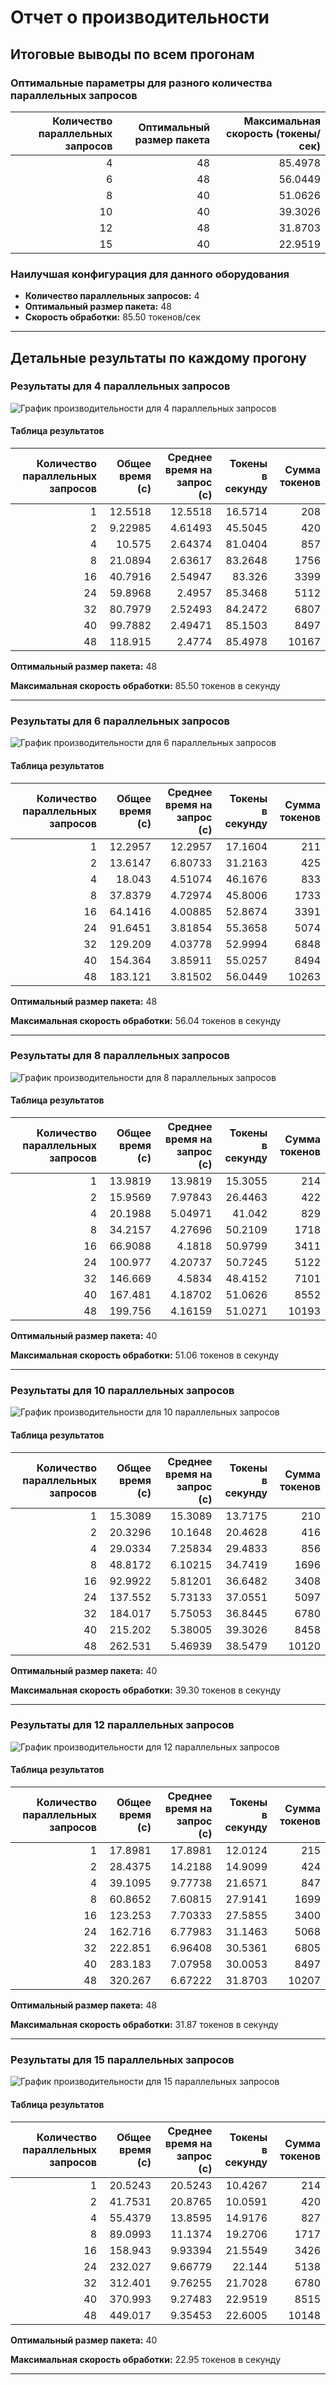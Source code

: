 # Отчет о производительности

## Итоговые выводы по всем прогонам

### Оптимальные параметры для разного количества параллельных запросов

|   Количество параллельных запросов |   Оптимальный размер пакета |   Максимальная скорость (токены/сек) |
|-----------------------------------:|----------------------------:|-------------------------------------:|
|                                  4 |                          48 |                              85.4978 |
|                                  6 |                          48 |                              56.0449 |
|                                  8 |                          40 |                              51.0626 |
|                                 10 |                          40 |                              39.3026 |
|                                 12 |                          48 |                              31.8703 |
|                                 15 |                          40 |                              22.9519 |

### Наилучшая конфигурация для данного оборудования

- **Количество параллельных запросов:** 4
- **Оптимальный размер пакета:** 48
- **Скорость обработки:** 85.50 токенов/сек

---

## Детальные результаты по каждому прогону

### Результаты для 4 параллельных запросов

![График производительности для 4 параллельных запросов](results/performance_metrics_4.png)

#### Таблица результатов

|   Количество параллельных запросов |   Общее время (с) |   Среднее время на запрос (с) |   Токены в секунду |   Сумма токенов |
|-----------------------------------:|------------------:|------------------------------:|-------------------:|----------------:|
|                                  1 |          12.5518  |                      12.5518  |            16.5714 |             208 |
|                                  2 |           9.22985 |                       4.61493 |            45.5045 |             420 |
|                                  4 |          10.575   |                       2.64374 |            81.0404 |             857 |
|                                  8 |          21.0894  |                       2.63617 |            83.2648 |            1756 |
|                                 16 |          40.7916  |                       2.54947 |            83.326  |            3399 |
|                                 24 |          59.8968  |                       2.4957  |            85.3468 |            5112 |
|                                 32 |          80.7979  |                       2.52493 |            84.2472 |            6807 |
|                                 40 |          99.7882  |                       2.49471 |            85.1503 |            8497 |
|                                 48 |         118.915   |                       2.4774  |            85.4978 |           10167 |

**Оптимальный размер пакета:** 48

**Максимальная скорость обработки:** 85.50 токенов в секунду

---

### Результаты для 6 параллельных запросов

![График производительности для 6 параллельных запросов](results/performance_metrics_6.png)

#### Таблица результатов

|   Количество параллельных запросов |   Общее время (с) |   Среднее время на запрос (с) |   Токены в секунду |   Сумма токенов |
|-----------------------------------:|------------------:|------------------------------:|-------------------:|----------------:|
|                                  1 |           12.2957 |                      12.2957  |            17.1604 |             211 |
|                                  2 |           13.6147 |                       6.80733 |            31.2163 |             425 |
|                                  4 |           18.043  |                       4.51074 |            46.1676 |             833 |
|                                  8 |           37.8379 |                       4.72974 |            45.8006 |            1733 |
|                                 16 |           64.1416 |                       4.00885 |            52.8674 |            3391 |
|                                 24 |           91.6451 |                       3.81854 |            55.3658 |            5074 |
|                                 32 |          129.209  |                       4.03778 |            52.9994 |            6848 |
|                                 40 |          154.364  |                       3.85911 |            55.0257 |            8494 |
|                                 48 |          183.121  |                       3.81502 |            56.0449 |           10263 |

**Оптимальный размер пакета:** 48

**Максимальная скорость обработки:** 56.04 токенов в секунду

---

### Результаты для 8 параллельных запросов

![График производительности для 8 параллельных запросов](results/performance_metrics_8.png)

#### Таблица результатов

|   Количество параллельных запросов |   Общее время (с) |   Среднее время на запрос (с) |   Токены в секунду |   Сумма токенов |
|-----------------------------------:|------------------:|------------------------------:|-------------------:|----------------:|
|                                  1 |           13.9819 |                      13.9819  |            15.3055 |             214 |
|                                  2 |           15.9569 |                       7.97843 |            26.4463 |             422 |
|                                  4 |           20.1988 |                       5.04971 |            41.042  |             829 |
|                                  8 |           34.2157 |                       4.27696 |            50.2109 |            1718 |
|                                 16 |           66.9088 |                       4.1818  |            50.9799 |            3411 |
|                                 24 |          100.977  |                       4.20737 |            50.7245 |            5122 |
|                                 32 |          146.669  |                       4.5834  |            48.4152 |            7101 |
|                                 40 |          167.481  |                       4.18702 |            51.0626 |            8552 |
|                                 48 |          199.756  |                       4.16159 |            51.0271 |           10193 |

**Оптимальный размер пакета:** 40

**Максимальная скорость обработки:** 51.06 токенов в секунду

---

### Результаты для 10 параллельных запросов

![График производительности для 10 параллельных запросов](results/performance_metrics_10.png)

#### Таблица результатов

|   Количество параллельных запросов |   Общее время (с) |   Среднее время на запрос (с) |   Токены в секунду |   Сумма токенов |
|-----------------------------------:|------------------:|------------------------------:|-------------------:|----------------:|
|                                  1 |           15.3089 |                      15.3089  |            13.7175 |             210 |
|                                  2 |           20.3296 |                      10.1648  |            20.4628 |             416 |
|                                  4 |           29.0334 |                       7.25834 |            29.4833 |             856 |
|                                  8 |           48.8172 |                       6.10215 |            34.7419 |            1696 |
|                                 16 |           92.9922 |                       5.81201 |            36.6482 |            3408 |
|                                 24 |          137.552  |                       5.73133 |            37.0551 |            5097 |
|                                 32 |          184.017  |                       5.75053 |            36.8445 |            6780 |
|                                 40 |          215.202  |                       5.38005 |            39.3026 |            8458 |
|                                 48 |          262.531  |                       5.46939 |            38.5479 |           10120 |

**Оптимальный размер пакета:** 40

**Максимальная скорость обработки:** 39.30 токенов в секунду

---

### Результаты для 12 параллельных запросов

![График производительности для 12 параллельных запросов](results/performance_metrics_12.png)

#### Таблица результатов

|   Количество параллельных запросов |   Общее время (с) |   Среднее время на запрос (с) |   Токены в секунду |   Сумма токенов |
|-----------------------------------:|------------------:|------------------------------:|-------------------:|----------------:|
|                                  1 |           17.8981 |                      17.8981  |            12.0124 |             215 |
|                                  2 |           28.4375 |                      14.2188  |            14.9099 |             424 |
|                                  4 |           39.1095 |                       9.77738 |            21.6571 |             847 |
|                                  8 |           60.8652 |                       7.60815 |            27.9141 |            1699 |
|                                 16 |          123.253  |                       7.70333 |            27.5855 |            3400 |
|                                 24 |          162.716  |                       6.77983 |            31.1463 |            5068 |
|                                 32 |          222.851  |                       6.96408 |            30.5361 |            6805 |
|                                 40 |          283.183  |                       7.07958 |            30.0053 |            8497 |
|                                 48 |          320.267  |                       6.67222 |            31.8703 |           10207 |

**Оптимальный размер пакета:** 48

**Максимальная скорость обработки:** 31.87 токенов в секунду

---

### Результаты для 15 параллельных запросов

![График производительности для 15 параллельных запросов](results/performance_metrics_15.png)

#### Таблица результатов

|   Количество параллельных запросов |   Общее время (с) |   Среднее время на запрос (с) |   Токены в секунду |   Сумма токенов |
|-----------------------------------:|------------------:|------------------------------:|-------------------:|----------------:|
|                                  1 |           20.5243 |                      20.5243  |            10.4267 |             214 |
|                                  2 |           41.7531 |                      20.8765  |            10.0591 |             420 |
|                                  4 |           55.4379 |                      13.8595  |            14.9176 |             827 |
|                                  8 |           89.0993 |                      11.1374  |            19.2706 |            1717 |
|                                 16 |          158.943  |                       9.93394 |            21.5549 |            3426 |
|                                 24 |          232.027  |                       9.66779 |            22.144  |            5138 |
|                                 32 |          312.401  |                       9.76255 |            21.7028 |            6780 |
|                                 40 |          370.993  |                       9.27483 |            22.9519 |            8515 |
|                                 48 |          449.017  |                       9.35453 |            22.6005 |           10148 |

**Оптимальный размер пакета:** 40

**Максимальная скорость обработки:** 22.95 токенов в секунду

---

